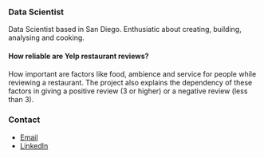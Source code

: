 ### Data Scientist

Data Scientist based in San Diego. Enthusiatic about creating, building, analysing and cooking.


#### How reliable are Yelp restaurant reviews?
How important are factors like food, ambience and service for people while reviewing a restaurant. The project also explains the dependency of these factors in giving a positive review (3 or higher) or a negative review (less than 3).


### Contact
- [Email](mailto:sshilpa1187@gmail.com)
- [LinkedIn](https://www.linkedin.com/in/shilpa-singh-13b37b2b/)
